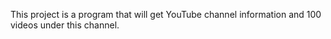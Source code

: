 This project is a program that will get YouTube channel information and 100 videos under this channel.
